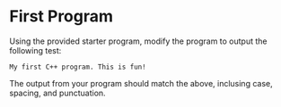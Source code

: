 # First Program

Using the provided starter program, modify the program to output the following test:

  
    My first C++ program. This is fun!

The output from your program should match the above, inclusing case, spacing, and punctuation.



